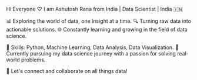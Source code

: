 Hi Everyone ♡
I am Ashutosh Rana from India
| Data Scientist | India 🇮🇳

📊 Exploring the world of data, one insight at a time.
🔍 Turning raw data into actionable solutions.
🌐 Constantly learning and growing in the field of data science.

🔬 Skills: Python, Machine Learning, Data Analysis, Data Visualization.
💼 Currently pursuing my data science journey with a passion for solving real-world problems.

🌱 Let's connect and collaborate on all things data!

<!--
**GitHutAshutosh/GitHutAshutosh** is a ✨ _special_ ✨ repository because its `README.md` (this file) appears on your GitHub profile.

Here are some ideas to get you started:

Hi Everyone
I am Ashutosh Rana from India
| Data Scientist | India 🇮🇳

📊 Exploring the world of data, one insight at a time.
🔍 Turning raw data into actionable solutions.
🌐 Constantly learning and growing in the field of data science.

🔬 Skills: Python, Machine Learning, Data Analysis, Data Visualization.
💼 Currently pursuing my data science journey with a passion for solving real-world problems.

🌱 Let's connect and collaborate on all things data!
-->
